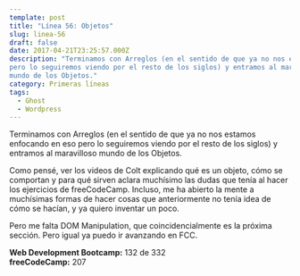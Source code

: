 ```yaml
---
template: post
title: "Línea 56: Objetos"
slug: linea-56
draft: false
date: 2017-04-21T23:25:57.000Z
description: "Terminamos con Arreglos (en el sentido de que ya no nos estamos enfocando en eso
pero lo seguiremos viendo por el resto de los siglos) y entramos al maravilloso
mundo de los Objetos."
category: Primeras líneas
tags:
  - Ghost
  - Wordpress
---
```

Terminamos con Arreglos (en el sentido de que ya no nos estamos enfocando en eso pero lo seguiremos viendo por el resto de los siglos) y entramos al maravilloso mundo de los Objetos.

 Como pensé, ver los videos de Colt explicando qué es un objeto, cómo se comportan y para qué sirven aclara muchísimo las dudas que tenía al hacer los ejercicios de freeCodeCamp. Incluso, me ha abierto la mente a muchísimas formas de hacer cosas que anteriormente no tenía idea de cómo se hacían, y ya quiero inventar un poco.

 Pero me falta DOM Manipulation, que coincidencialmente es la próxima sección. Pero igual ya puedo ir avanzando en FCC.

 **Web Development Bootcamp:** 132 de 332  
 **freeCodeCamp:** 207

 